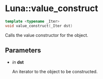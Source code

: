 # Luna::value_construct

```c++
template <typename _Iter>
void value_construct(_Iter dst)
```

Calls the value constructor for the object. 



## Parameters
* *in* **dst**

    An iterator to the object to be constructed. 

